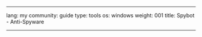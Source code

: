 

---

lang: my
community: guide
type: tools
os: windows
weight: 001
title: Spybot - Anti-Spyware

---

<stub>

